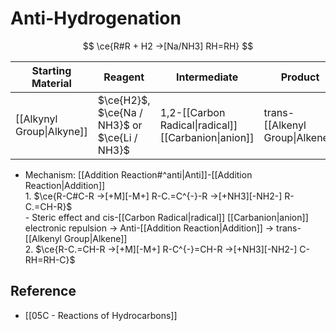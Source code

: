 # Anti-Hydrogenation

$$
\ce{R#R + H2 ->[Na/NH3] RH=RH}
$$

| Starting Material | Reagent | Intermediate | Product |
| ---- | ---- | ---- | ---- |
| [[Alkynyl Group\|Alkyne]] | $\ce{H2}$,<br>$\ce{Na / NH3}$ or $\ce{Li / NH3}$ | 1,2-[[Carbon Radical\|radical]] [[Carbanion\|anion]] | trans-[[Alkenyl Group\|Alkene]] |

- Mechanism: [[Addition Reaction#^anti|Anti]]-[[Addition Reaction|Addition]]  
        1. $\ce{R-C#C-R ->[+M][-M+] R-C.=C^{-}-R ->[+NH3][-NH2-] R-C.=CH-R}$  
                - Steric effect and cis-[[Carbon Radical|radical]] [[Carbanion|anion]] electronic repulsion → Anti-[[Addition Reaction|Addition]] → trans-[[Alkenyl Group|Alkene]]  
        2. $\ce{R-C.=CH-R ->[+M][-M+] R-C^{-}=CH-R ->[+NH3][-NH2-] C-RH=RH-C}$

## Reference

- [[05C - Reactions of Hydrocarbons]]

